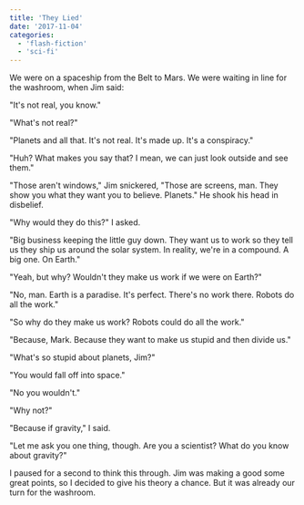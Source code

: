```yaml
---
title: 'They Lied'
date: '2017-11-04'
categories:
  - 'flash-fiction'
  - 'sci-fi'
---
```


We were on a spaceship from the Belt to Mars. We were waiting in line for the
washroom, when Jim said:

<!-- truncate -->


"It's not real, you know."

"What's not real?"

"Planets and all that. It's not real. It's made up. It's a conspiracy."

"Huh? What makes you say that? I mean, we can just look outside and see them."

"Those aren't windows," Jim snickered, "Those are screens, man. They show you
what they want you to believe. Planets." He shook his head in disbelief.

"Why would they do this?" I asked.

"Big business keeping the little guy down. They want us to work so they tell us
they ship us around the solar system. In reality, we're in a compound. A big
one. On Earth."

"Yeah, but why? Wouldn't they make us work if we were on Earth?"

"No, man. Earth is a paradise. It's perfect. There's no work there. Robots do
all the work."

"So why do they make us work? Robots could do all the work."

"Because, Mark. Because they want to make us stupid and then divide us."

"What's so stupid about planets, Jim?"

"You would fall off into space."

"No you wouldn't."

"Why not?"

"Because if gravity," I said.

"Let me ask you one thing, though. Are you a scientist? What do you know about
gravity?"

I paused for a second to think this through. Jim was making a good some great
points, so I decided to give his theory a chance. But it was already our turn
for the washroom.

